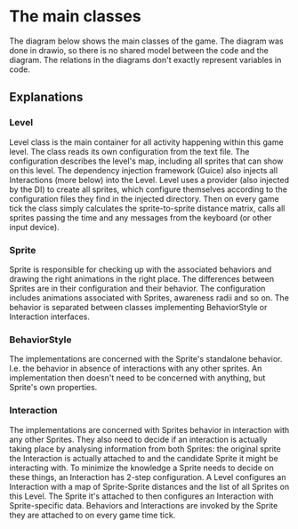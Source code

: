 #  The main classes
The diagram below shows the main classes of the game. The diagram was done in drawio, so there is no shared model 
between the code and the diagram. The relations in the diagrams don't exactly represent variables in code.

## Explanations
### Level
Level class is the main container for all activity happening within this game level. The class reads its own 
configuration from the text file. The configuration describes the level's map, including all sprites that can show on
this level. The dependency injection framework (Guice) also injects all Interactions (more below) into the Level. Level
uses a provider (also injected by the DI) to create all sprites, which configure themselves according to the configuration
files they find in the injected directory. Then on every game tick the class simply calculates the sprite-to-sprite
distance matrix, calls all sprites passing the time and any messages from the keyboard (or other input device).
### Sprite
Sprite is responsible for checking up with the associated behaviors and drawing the right animations in the right place.
The differences between Sprites are in their configuration and their behavior. The configuration includes animations
associated with Sprites, awareness radii and so on. The behavior is separated between classes implementing BehaviorStyle
or Interaction interfaces. 
### BehaviorStyle
The implementations are concerned with the Sprite's standalone behavior. I.e. the behavior in absence of interactions
with any other sprites. An implementation then doesn't need to be concerned with anything, but Sprite's own properties.
### Interaction
The implementations are concerned with Sprites behavior in interaction with any other Sprites. They also need to decide
if an interaction is actually taking place by analysing information from both Sprites: the original sprite the 
Interaction is actually attached to and the candidate Sprite it might be interacting with. To minimize the knowledge
a Sprite needs to decide on these things, an Interaction has 2-step configuration.
A Level configures an Interaction with a map of Sprite-Sprite distances and the list of all Sprites on this Level. The
Sprite it's attached to then configures an Interaction with Sprite-specific data. Behaviors and Interactions are invoked
by the Sprite they are attached to on every game time tick.